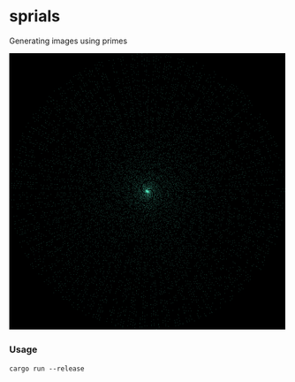 # sprials
Generating images using primes

<img src="output.png" alt="Spirals" width="500"/>

### Usage
```
cargo run --release
```
